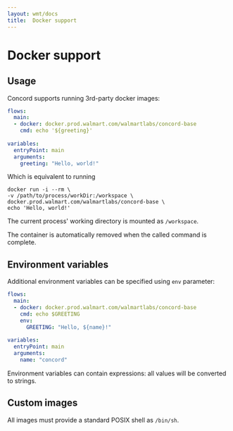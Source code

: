 ```yaml
---
layout: wmt/docs
title:  Docker support
---
```


# Docker support

## Usage

Concord supports running 3rd-party docker images:
```yaml
flows:
  main:
  - docker: docker.prod.walmart.com/walmartlabs/concord-base
    cmd: echo '${greeting}'
    
variables:
  entryPoint: main
  arguments:
    greeting: "Hello, world!"
```

Which is equivalent to running
```
docker run -i --rm \
-v /path/to/process/workDir:/workspace \
docker.prod.walmart.com/walmartlabs/concord-base \
echo 'Hello, world!'
```

The current process' working directory is mounted as `/workspace`.

The container is automatically removed when the called command is
complete.

## Environment variables

Additional environment variables can be specified using `env` parameter:
```yaml
flows:
  main:
  - docker: docker.prod.walmart.com/walmartlabs/concord-base
    cmd: echo $GREETING
    env:
      GREETING: "Hello, ${name}!"
    
variables:
  entryPoint: main
  arguments:
    name: "concord"
```

Environment variables can contain expressions: all values will be
converted to strings.

## Custom images

All images must provide a standard POSIX shell as `/bin/sh`.